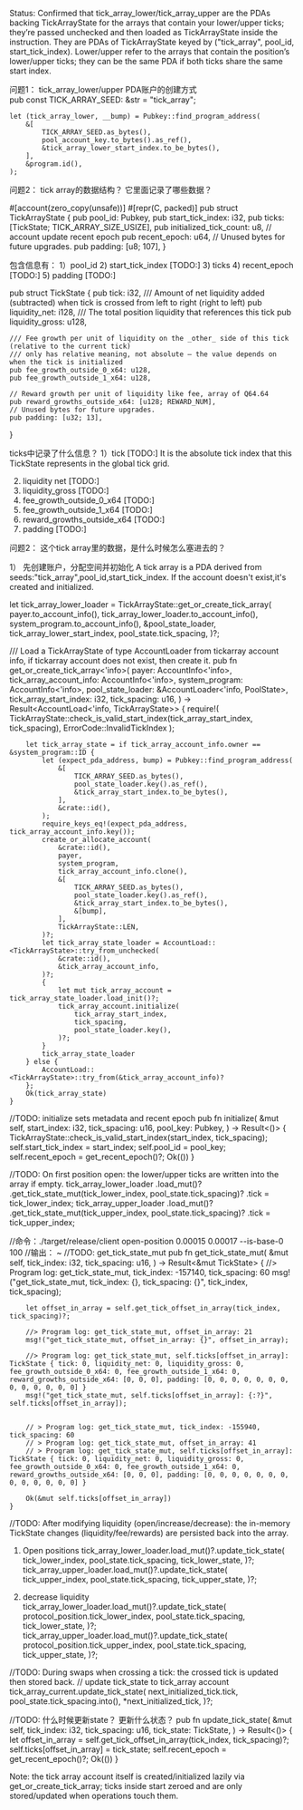 Status: Confirmed that tick_array_lower/tick_array_upper are the PDAs backing TickArrayState for the arrays that contain your lower/upper ticks; they’re passed unchecked and then loaded as TickArrayState inside the instruction.
They are PDAs of TickArrayState keyed by ("tick_array", pool_id, start_tick_index).
Lower/upper refer to the arrays that contain the position’s lower/upper ticks; they can be the same PDA if both ticks share the same start index.



问题1： tick_array_lower/upper PDA账户的创建方式  
    pub const TICK_ARRAY_SEED: &str = "tick_array";

    let (tick_array_lower, __bump) = Pubkey::find_program_address(
        &[
            TICK_ARRAY_SEED.as_bytes(),
            pool_account_key.to_bytes().as_ref(),
            &tick_array_lower_start_index.to_be_bytes(),
        ],
        &program.id(),
    );

问题2： tick array的数据结构？ 它里面记录了哪些数据？ 

#[account(zero_copy(unsafe))]
#[repr(C, packed)]
pub struct TickArrayState {
    pub pool_id: Pubkey,
    pub start_tick_index: i32,
    pub ticks: [TickState; TICK_ARRAY_SIZE_USIZE],
    pub initialized_tick_count: u8,
    // account update recent epoch
    pub recent_epoch: u64,
    // Unused bytes for future upgrades.
    pub padding: [u8; 107],
}

包含信息有：
1）pool_id 
2) start_tick_index  [TODO:]
3) ticks 
4) recent_epoch  [TODO:]
5) padding  [TODO:]
 
pub struct TickState {
    pub tick: i32,
    /// Amount of net liquidity added (subtracted) when tick is crossed from left to right (right to left)
    pub liquidity_net: i128,
    /// The total position liquidity that references this tick
    pub liquidity_gross: u128,

    /// Fee growth per unit of liquidity on the _other_ side of this tick (relative to the current tick)
    /// only has relative meaning, not absolute — the value depends on when the tick is initialized
    pub fee_growth_outside_0_x64: u128,
    pub fee_growth_outside_1_x64: u128,

    // Reward growth per unit of liquidity like fee, array of Q64.64
    pub reward_growths_outside_x64: [u128; REWARD_NUM],
    // Unused bytes for future upgrades.
    pub padding: [u32; 13],
}

ticks中记录了什么信息？
1）tick   [TODO:]
    It is the absolute tick index that this TickState represents in the global tick grid.

2) liquidity net  [TODO:]
3) liquidity_gross  [TODO:]
4) fee_growth_outside_0_x64  [TODO:]
5) fee_growth_outside_1_x64  [TODO:]
6) reward_growths_outside_x64  [TODO:]
7) padding  [TODO:]


问题2： 这个tick array里的数据，是什么时候怎么塞进去的？ 

1） 先创建账户，分配空间并初始化
A tick array is a PDA derived from seeds:"tick_array",pool_id,start_tick_index. If the account doesn't exist,it's created and initialized. 

let tick_array_lower_loader = TickArrayState::get_or_create_tick_array(
            payer.to_account_info(),
            tick_array_lower_loader.to_account_info(),
            system_program.to_account_info(),
            &pool_state_loader,
            tick_array_lower_start_index,
            pool_state.tick_spacing,
        )?;

/// Load a TickArrayState of type AccountLoader from tickarray account info, if tickarray account does not exist, then create it.
pub fn get_or_create_tick_array<'info>(
        payer: AccountInfo<'info>,
        tick_array_account_info: AccountInfo<'info>,
        system_program: AccountInfo<'info>,
        pool_state_loader: &AccountLoader<'info, PoolState>,
        tick_array_start_index: i32,
        tick_spacing: u16,
    ) -> Result<AccountLoad<'info, TickArrayState>> {
        require!(
            TickArrayState::check_is_valid_start_index(tick_array_start_index, tick_spacing),
            ErrorCode::InvalidTickIndex
        );

        let tick_array_state = if tick_array_account_info.owner == &system_program::ID {
            let (expect_pda_address, bump) = Pubkey::find_program_address(
                &[
                    TICK_ARRAY_SEED.as_bytes(),
                    pool_state_loader.key().as_ref(),
                    &tick_array_start_index.to_be_bytes(),
                ],
                &crate::id(),
            );
            require_keys_eq!(expect_pda_address, tick_array_account_info.key());
            create_or_allocate_account(
                &crate::id(),
                payer,
                system_program,
                tick_array_account_info.clone(),
                &[
                    TICK_ARRAY_SEED.as_bytes(),
                    pool_state_loader.key().as_ref(),
                    &tick_array_start_index.to_be_bytes(),
                    &[bump],
                ],
                TickArrayState::LEN,
            )?;
            let tick_array_state_loader = AccountLoad::<TickArrayState>::try_from_unchecked(
                &crate::id(),
                &tick_array_account_info,
            )?;
            {
                let mut tick_array_account = tick_array_state_loader.load_init()?;
                tick_array_account.initialize(
                    tick_array_start_index,
                    tick_spacing,
                    pool_state_loader.key(),
                )?;
            }
            tick_array_state_loader
        } else {
            AccountLoad::<TickArrayState>::try_from(&tick_array_account_info)?
        };
        Ok(tick_array_state)
    }


//TODO: initialize sets metadata and recent epoch 
    pub fn initialize(
        &mut self,
        start_index: i32,
        tick_spacing: u16,
        pool_key: Pubkey,
    ) -> Result<()> {
        TickArrayState::check_is_valid_start_index(start_index, tick_spacing);
        self.start_tick_index = start_index;
        self.pool_id = pool_key;
        self.recent_epoch = get_recent_epoch()?;
        Ok(())
    }




//TODO: On first position open: the lower/upper ticks are written into the array if empty.
tick_array_lower_loader
    .load_mut()?
    .get_tick_state_mut(tick_lower_index, pool_state.tick_spacing)?
    .tick = tick_lower_index;
tick_array_upper_loader
    .load_mut()?
    .get_tick_state_mut(tick_upper_index, pool_state.tick_spacing)?
    .tick = tick_upper_index;



//命令：./target/release/client open-position 0.00015 0.00017 --is-base-0 100
//输出：  ~
//TODO: get_tick_state_mut 
pub fn get_tick_state_mut(
        &mut self,
        tick_index: i32,
        tick_spacing: u16,
    ) -> Result<&mut TickState> {
        //> Program log: get_tick_state_mut, tick_index: -157140, tick_spacing: 60
        msg!("get_tick_state_mut, tick_index: {}, tick_spacing: {}", tick_index, tick_spacing);

        let offset_in_array = self.get_tick_offset_in_array(tick_index, tick_spacing)?;

        //> Program log: get_tick_state_mut, offset_in_array: 21
        msg!("get_tick_state_mut, offset_in_array: {}", offset_in_array);

        //> Program log: get_tick_state_mut, self.ticks[offset_in_array]: TickState { tick: 0, liquidity_net: 0, liquidity_gross: 0, fee_growth_outside_0_x64: 0, fee_growth_outside_1_x64: 0, reward_growths_outside_x64: [0, 0, 0], padding: [0, 0, 0, 0, 0, 0, 0, 0, 0, 0, 0, 0, 0] }
        msg!("get_tick_state_mut, self.ticks[offset_in_array]: {:?}", self.ticks[offset_in_array]);


        // > Program log: get_tick_state_mut, tick_index: -155940, tick_spacing: 60
        // > Program log: get_tick_state_mut, offset_in_array: 41
        // > Program log: get_tick_state_mut, self.ticks[offset_in_array]: TickState { tick: 0, liquidity_net: 0, liquidity_gross: 0, fee_growth_outside_0_x64: 0, fee_growth_outside_1_x64: 0, reward_growths_outside_x64: [0, 0, 0], padding: [0, 0, 0, 0, 0, 0, 0, 0, 0, 0, 0, 0, 0] }

        Ok(&mut self.ticks[offset_in_array])
    }



//TODO: After modifying liquidity (open/increase/decrease): the in-memory TickState changes (liquidity/fee/rewards) are persisted back into the array.
1) Open positions
tick_array_lower_loader.load_mut()?.update_tick_state(
    tick_lower_index, pool_state.tick_spacing, tick_lower_state,
)?;
tick_array_upper_loader.load_mut()?.update_tick_state(
    tick_upper_index, pool_state.tick_spacing, tick_upper_state,
)?;

2) decrease liquidity 
tick_array_lower_loader.load_mut()?.update_tick_state(
    protocol_position.tick_lower_index, pool_state.tick_spacing, tick_lower_state,
)?;
tick_array_upper_loader.load_mut()?.update_tick_state(
    protocol_position.tick_upper_index, pool_state.tick_spacing, tick_upper_state,
)?;

//TODO: During swaps when crossing a tick: the crossed tick is updated then stored back.
// update tick_state to tick_array account
tick_array_current.update_tick_state(
    next_initialized_tick.tick,
    pool_state.tick_spacing.into(),
    *next_initialized_tick,
)?;


//TODO: 什么时候更新state？ 更新什么状态？
pub fn update_tick_state(
        &mut self,
        tick_index: i32,
        tick_spacing: u16,
        tick_state: TickState,
    ) -> Result<()> {
        let offset_in_array = self.get_tick_offset_in_array(tick_index, tick_spacing)?;
        self.ticks[offset_in_array] = tick_state;
        self.recent_epoch = get_recent_epoch()?;
        Ok(())
    }


Note: the tick array account itself is created/initialized lazily via get_or_create_tick_array; ticks inside start zeroed and are only stored/updated when operations touch them.

